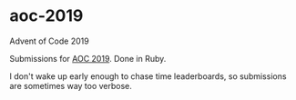 # aoc-2019
Advent of Code 2019

Submissions for [AOC 2019](https://adventofcode.com/2019). Done in Ruby. 

I don't wake up early enough to chase time leaderboards, so submissions are sometimes way too verbose.
